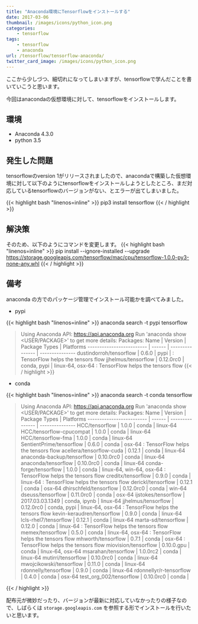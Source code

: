 ```yaml
---
title: "Anaconda環境にTensorflowをインストールする"
date: 2017-03-06
thumbnail: /images/icons/python_icon.png
categories:
    - tensorflow
tags:
    - tensorflow
    - anaconda
url: /tensorflow/tensorflow-anaconda/
twitter_card_image: /images/icons/python_icon.png
---
```


ここから少しづつ、細切れになってしまいますが、tensorflowで学んだことを書いていこうと思います。

今回はanacondaの仮想環境に対して、tensorflowをインストールします。

## 環境
* Anaconda 4.3.0
* python 3.5

## 発生した問題
tensorflowのversion 1がリリースされましたので、anacondaで構築した仮想環境に対して以下のようにtensorflowをインストールしようとしたところ、まだ対応しているtensorflowのバージョンがない、とエラーが出てしまいました。

{{< highlight bash "linenos=inline" >}}
pip3 install tensorflow
{{< / highlight >}}

## 解決策

そのため、以下のようにコマンドを変更します。
{{< highlight bash "linenos=inline" >}}
pip install --ignore-installed --upgrade https://storage.googleapis.com/tensorflow/mac/cpu/tensorflow-1.0.0-py3-none-any.whl
{{< / highlight >}}

## 備考
anaconda の方でのパッケージ管理でインストール可能かを調べてみました。

* pypi

{{< highlight bash "linenos=inline" >}}
anaconda search -t pypi tensorflow

>Using Anaconda API: https://api.anaconda.org
>Run 'anaconda show <USER/PACKAGE>' to get more details:
>Packages:
>     Name                      |  Version | Package Types   | Platforms
>     ------------------------- |   ------ | --------------- | ---------------
>     dustindorroh/tensorflow   |    0.6.0 | pypi            |
>                                          : TensorFlow helps the tensors flow
>     jjhelmus/tensorflow       | 0.12.0rc0 | conda, pypi     | linux-64, osx-64
>                                          : TensorFlow helps the tensors flow
{{< / highlight >}}

* conda

{{< highlight bash "linenos=inline" >}}
anaconda search -t conda tensorflow

>Using Anaconda API: https://api.anaconda.org
>Run 'anaconda show <USER/PACKAGE>' to get more details:
>Packages:
>     Name                      |  Version | Package Types   | Platforms
>     ------------------------- |   ------ | --------------- | ---------------
>     HCC/tensorflow            |    1.0.0 | conda           | linux-64
>     HCC/tensorflow-cpucompat  |    1.0.0 | conda           | linux-64
>     HCC/tensorflow-fma        |    1.0.0 | conda           | linux-64
>     SentientPrime/tensorflow  |    0.6.0 | conda           | osx-64
>                                          : TensorFlow helps the tensors flow
>     acellera/tensorflow-cuda  |   0.12.1 | conda           | linux-64
>     anaconda-backup/tensorflow | 0.10.0rc0 | conda           | linux-64
>     anaconda/tensorflow       | 0.10.0rc0 | conda           | linux-64
>     conda-forge/tensorflow    |    1.0.0 | conda           | linux-64, win-64, osx-64
>                                          : TensorFlow helps the tensors flow
>     creditx/tensorflow        |    0.9.0 | conda           | linux-64
>                                          : TensorFlow helps the tensors flow
>     derickl/tensorflow        |   0.12.1 | conda           | osx-64
>     dhirschfeld/tensorflow    | 0.12.0rc0 | conda           | win-64
>     dseuss/tensorflow         | 0.11.0rc0 | conda           | osx-64
>     ijstokes/tensorflow       | 2017.03.03.1349 | conda, ipynb    | linux-64
>     jjhelmus/tensorflow       | 0.12.0rc0 | conda, pypi     | linux-64, osx-64
>                                          : TensorFlow helps the tensors flow
>     kevin-keraudren/tensorflow |    0.9.0 | conda           | linux-64
>     lcls-rhel7/tensorflow     |   0.12.1 | conda           | linux-64
>     marta-sd/tensorflow       |   0.12.0 | conda           | linux-64
>                                          : TensorFlow helps the tensors flow
>     memex/tensorflow          |    0.5.0 | conda           | linux-64, osx-64
>                                          : TensorFlow helps the tensors flow
>     mhworth/tensorflow        |    0.7.1 | conda           | osx-64
>                                          : TensorFlow helps the tensors flow
>     miovision/tensorflow      | 0.10.0.gpu | conda           | linux-64, osx-64
>     msarahan/tensorflow       | 1.0.0rc2 | conda           | linux-64
>     mutirri/tensorflow        | 0.10.0rc0 | conda           | linux-64
>     mwojcikowski/tensorflow   |   0.11.0 | conda           | linux-64
>     rdonnelly/tensorflow      |    0.9.0 | conda           | linux-64
>     rdonnellyr/r-tensorflow   |    0.4.0 | conda           | osx-64
>     test_org_002/tensorflow   | 0.10.0rc0 | conda           |

{{< / highlight >}}

配布元が微妙だったり、バージョンが最新に対応していなかったりの様子なので、しばらくは `storage.googleapis.com` を参照する形でインストールを行いたいと思います。